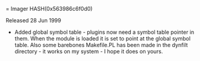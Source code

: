 = Imager HASH(0x563986c6f0d0)

Released 28 Jun 1999

- Added global symbol table - plugins now need a symbol  table pointer in them. When the module is loaded it is  set to point at the global symbol table. Also some barebones  Makefile.PL has been made in the dynfilt directory - it works  on my system - I hope it does on yours.